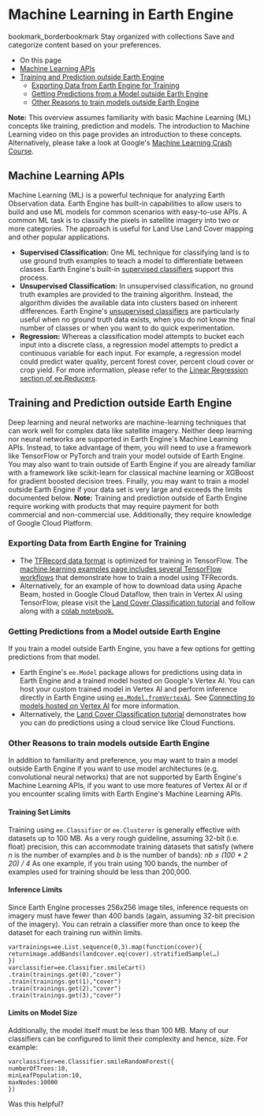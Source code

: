  
#  Machine Learning in Earth Engine 
bookmark_borderbookmark Stay organized with collections  Save and categorize content based on your preferences.
  * On this page
  * [Machine Learning APIs](https://developers.google.com/earth-engine/guides/machine-learning#machine-learning-apis)
  * [Training and Prediction outside Earth Engine](https://developers.google.com/earth-engine/guides/machine-learning#training-and-prediction-outside-earth-engine)
    * [Exporting Data from Earth Engine for Training](https://developers.google.com/earth-engine/guides/machine-learning#exporting-data-from-earth-engine-for-training)
    * [Getting Predictions from a Model outside Earth Engine](https://developers.google.com/earth-engine/guides/machine-learning#getting-predictions-from-a-model-outside-earth-engine)
    * [Other Reasons to train models outside Earth Engine](https://developers.google.com/earth-engine/guides/machine-learning#other-reasons-to-train-models-outside-earth-engine)


**Note:** This overview assumes familiarity with basic Machine Learning (ML) concepts like training, prediction and models. The introduction to Machine Learning video on this page provides an introduction to these concepts. Alternatively, please take a look at Google's [ Machine Learning Crash Course](https://developers.google.com/machine-learning/crash-course). 
## Machine Learning APIs
Machine Learning (ML) is a powerful technique for analyzing Earth Observation data. Earth Engine has built-in capabilities to allow users to build and use ML models for common scenarios with easy-to-use APIs. 
A common ML task is to classify the pixels in satellite imagery into two or more categories. The approach is useful for Land Use Land Cover mapping and other popular applications. 
  * **Supervised Classification:** One ML technique for classifying land is to use ground truth examples to teach a model to differentiate between classes. Earth Engine's built-in [supervised classifiers](https://developers.google.com/earth-engine/guides/classification) support this process. 
  * **Unsupervised Classification:** In unsupervised classification, no ground truth examples are provided to the training algorithm. Instead, the algorithm divides the available data into clusters based on inherent differences. Earth Engine's [unsupervised classifiers](https://developers.google.com/earth-engine/guides/clustering) are particularly useful when no ground truth data exists, when you do not know the final number of classes or when you want to do quick experimentation. 
  * **Regression:** Whereas a classification model attempts to bucket each input into a discrete class, a regression model attempts to predict a continuous variable for each input. For example, a regression model could predict water quality, percent forest cover, percent cloud cover or crop yield. For more information, please refer to the [Linear Regression section of ee.Reducers](https://developers.google.com/earth-engine/guides/reducers_regression). 


## Training and Prediction outside Earth Engine
Deep learning and neural networks are machine-learning techniques that can work well for complex data like satellite imagery. Neither deep learning nor neural networks are supported in Earth Engine's Machine Learning APIs. Instead, to take advantage of them, you will need to use a framework like TensorFlow or PyTorch and train your model outside of Earth Engine. 
You may also want to train outside of Earth Engine if you are already familiar with a framework like scikit-learn for classical machine learning or XGBoost for gradient boosted decision trees. 
Finally, you may want to train a model outside Earth Engine if your data set is very large and exceeds the limits documented below. 
**Note:** Training and prediction outside of Earth Engine require working with products that may require payment for both commercial and non-commercial use. Additionally, they require knowledge of Google Cloud Platform. 
### Exporting Data from Earth Engine for Training
  * The [TFRecord data format](https://developers.google.com/earth-engine/guides/tfrecord) is optimized for training in TensorFlow. The [ machine learning examples page includes several TensorFlow workflows](https://developers.google.com/earth-engine/guides/ml_examples) that demonstrate how to train a model using TFRecords. 
  * Alternatively, for an example of how to download data using Apache Beam, hosted in Google Cloud Dataflow, then train in Vertex AI using TensorFlow, please visit the [Land Cover Classification tutorial](https://github.com/GoogleCloudPlatform/python-docs-samples/tree/main/people-and-planet-ai/land-cover-classification) and follow along with a [colab notebook.](https://colab.research.google.com/github/GoogleCloudPlatform/python-docs-samples/blob/main/people-and-planet-ai/land-cover-classification/README.ipynb)


### Getting Predictions from a Model outside Earth Engine
If you train a model outside Earth Engine, you have a few options for getting predictions from that model. 
  * Earth Engine's `ee.Model` package allows for predictions using data in Earth Engine and a trained model hosted on Google's Vertex AI. You can host your custom trained model in Vertex AI and perform inference directly in Earth Engine using [`ee.Model.fromVertexAi`](https://developers.google.com/earth-engine/apidocs/ee-model-fromvertexai). See [Connecting to models hosted on Vertex AI](https://developers.google.com/earth-engine/guides/ee-vertex#connecting-to-models-hosted-on-vertex-ai) for more information. 
  * Alternatively, the [Land Cover Classification tutorial](https://github.com/GoogleCloudPlatform/python-docs-samples/tree/main/people-and-planet-ai/land-cover-classification) demonstrates how you can do predictions using a cloud service like Cloud Functions. 


### Other Reasons to train models outside Earth Engine
In addition to familiarity and preference, you may want to train a model outside Earth Engine if you want to use model architectures (e.g. convolutional neural networks) that are not supported by Earth Engine's Machine Learning APIs, if you want to use more features of Vertex AI or if you encounter scaling limits with Earth Engine's Machine Learning APIs. 
#### Training Set Limits
Training using `ee.Classifier` or `ee.Clusterer` is generally effective with datasets up to 100 MB. As a very rough guideline, assuming 32-bit (i.e. float) precision, this can accommodate training datasets that satisfy (where _n_ is the number of examples and _b_ is the number of bands): 
_nb ≤ (100 * 2 20) / 4_
As one example, if you train using 100 bands, the number of examples used for training should be less than 200,000. 
#### Inference Limits
Since Earth Engine processes 256x256 image tiles, inference requests on imagery must have fewer than 400 bands (again, assuming 32-bit precision of the imagery). 
You can retrain a classifier more than once to keep the dataset for each training run within limits. 
```
vartrainings=ee.List.sequence(0,3).map(function(cover){
returnimage.addBands(landcover.eq(cover).stratifiedSample(…)
})
varclassifier=ee.Classifier.smileCart()
.train(trainings.get(0),"cover")
.train(trainings.get(1),"cover")
.train(trainings.get(2),"cover")
.train(trainings.get(3),"cover")

```

#### Limits on Model Size
Additionally, the model itself must be less than 100 MB. Many of our classifiers can be configured to limit their complexity and hence, size. For example: 
```
varclassifier=ee.Classifier.smileRandomForest({
numberOfTrees:10,
minLeafPopulation:10,
maxNodes:10000
})

```

Was this helpful?
